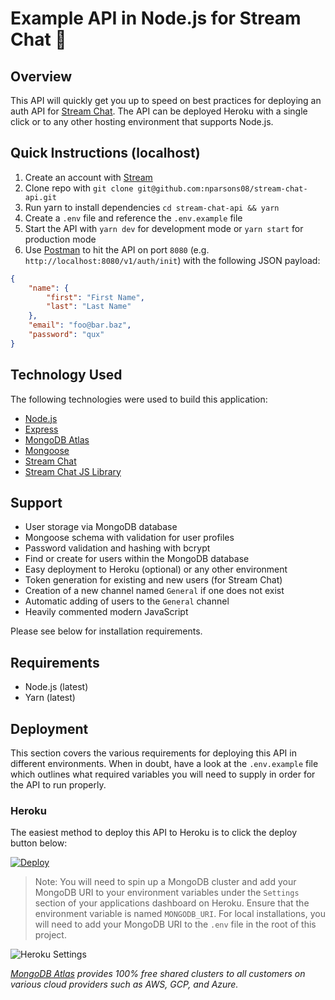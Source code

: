 # Example API in Node.js for Stream Chat 💬

## Overview

This API will quickly get you up to speed on best practices for deploying an auth API for [Stream Chat](https://getstream.io/chat/). The API can be deployed Heroku with a single click or to any other hosting environment that supports Node.js.

## Quick Instructions (localhost)

1. Create an account with [Stream](https://getstream.io/chat/)
2. Clone repo with `git clone git@github.com:nparsons08/stream-chat-api.git`
3. Run yarn to install dependencies `cd stream-chat-api && yarn`
4. Create a `.env` file and reference the `.env.example` file
5. Start the API with `yarn dev` for development mode or `yarn start` for production mode
6. Use [Postman](https://www.getpostman.com/) to hit the API on port `8080` (e.g. `http://localhost:8080/v1/auth/init`) with the following JSON payload:

```json
{
	"name": {
		"first": "First Name",
		"last": "Last Name"
	},
	"email": "foo@bar.baz",
	"password": "qux"
}
```

## Technology Used

The following technologies were used to build this application:

-   [Node.js](https://nodejs.org)
-   [Express](https://expressjs.com/)
-   [MongoDB Atlas](https://atlas.mongodb.com)
-   [Mongoose](https://mongoosejs.com/)
-   [Stream Chat](https://getstream.io/chat/)
-   [Stream Chat JS Library](https://www.npmjs.com/package/stream-chat)

## Support

-   User storage via MongoDB database
-   Mongoose schema with validation for user profiles
-   Password validation and hashing with bcrypt
-   Find or create for users within the MongoDB database
-   Easy deployment to Heroku (optional) or any other environment
-   Token generation for existing and new users (for Stream Chat)
-   Creation of a new channel named `General` if one does not exist
-   Automatic adding of users to the `General` channel
-   Heavily commented modern JavaScript

Please see below for installation requirements.

## Requirements

-   Node.js (latest)
-   Yarn (latest)

## Deployment

This section covers the various requirements for deploying this API in different environments. When in doubt, have a look at the `.env.example` file which outlines what required variables you will need to supply in order for the API to run properly.

### Heroku

The easiest method to deploy this API to Heroku is to click the deploy button below:

<p>
  <a href="https://heroku.com/deploy?template=https://github.com/nparsons08/stream-chat-api" target="_blank">
    <img src="https://www.herokucdn.com/deploy/button.svg" alt="Deploy">
  </a>
</p>

> Note: You will need to spin up a MongoDB cluster and add your MongoDB URI to your environment variables under the `Settings` section of your applications dashboard on Heroku. Ensure that the environment variable is named `MONGODB_URI`. For local installations, you will need to add your MongoDB URI to the `.env` file in the root of this project.

![Heroku Settings](https://i.imgur.com/YtjurK9.png)

_[MongoDB Atlas](https://atlas.mongodb.com) provides 100% free shared clusters to all customers on various cloud providers such as AWS, GCP, and Azure._
